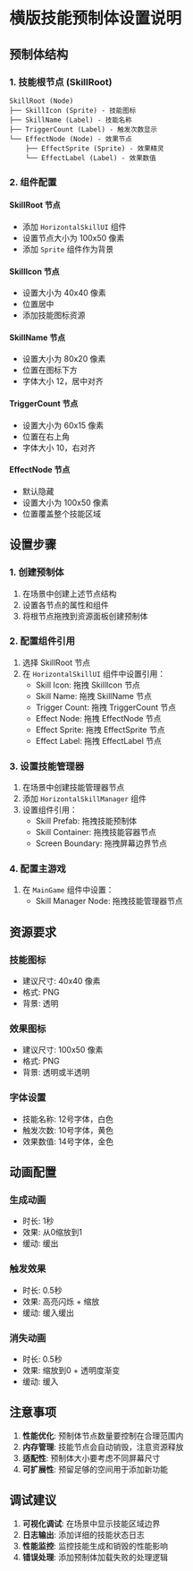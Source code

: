 # 横版技能预制体设置说明

## 预制体结构

### 1. 技能根节点 (SkillRoot)
```
SkillRoot (Node)
├── SkillIcon (Sprite) - 技能图标
├── SkillName (Label) - 技能名称
├── TriggerCount (Label) - 触发次数显示
└── EffectNode (Node) - 效果节点
    ├── EffectSprite (Sprite) - 效果精灵
    └── EffectLabel (Label) - 效果数值
```

### 2. 组件配置

#### SkillRoot 节点
- 添加 `HorizontalSkillUI` 组件
- 设置节点大小为 100x50 像素
- 添加 `Sprite` 组件作为背景

#### SkillIcon 节点
- 设置大小为 40x40 像素
- 位置居中
- 添加技能图标资源

#### SkillName 节点
- 设置大小为 80x20 像素
- 位置在图标下方
- 字体大小 12，居中对齐

#### TriggerCount 节点
- 设置大小为 60x15 像素
- 位置在右上角
- 字体大小 10，右对齐

#### EffectNode 节点
- 默认隐藏
- 设置大小为 100x50 像素
- 位置覆盖整个技能区域

## 设置步骤

### 1. 创建预制体
1. 在场景中创建上述节点结构
2. 设置各节点的属性和组件
3. 将根节点拖拽到资源面板创建预制体

### 2. 配置组件引用
1. 选择 SkillRoot 节点
2. 在 `HorizontalSkillUI` 组件中设置引用：
   - Skill Icon: 拖拽 SkillIcon 节点
   - Skill Name: 拖拽 SkillName 节点
   - Trigger Count: 拖拽 TriggerCount 节点
   - Effect Node: 拖拽 EffectNode 节点
   - Effect Sprite: 拖拽 EffectSprite 节点
   - Effect Label: 拖拽 EffectLabel 节点

### 3. 设置技能管理器
1. 在场景中创建技能管理器节点
2. 添加 `HorizontalSkillManager` 组件
3. 设置组件引用：
   - Skill Prefab: 拖拽技能预制体
   - Skill Container: 拖拽技能容器节点
   - Screen Boundary: 拖拽屏幕边界节点

### 4. 配置主游戏
1. 在 `MainGame` 组件中设置：
   - Skill Manager Node: 拖拽技能管理器节点

## 资源要求

### 技能图标
- 建议尺寸: 40x40 像素
- 格式: PNG
- 背景: 透明

### 效果图标
- 建议尺寸: 100x50 像素
- 格式: PNG
- 背景: 透明或半透明

### 字体设置
- 技能名称: 12号字体，白色
- 触发次数: 10号字体，黄色
- 效果数值: 14号字体，金色

## 动画配置

### 生成动画
- 时长: 1秒
- 效果: 从0缩放到1
- 缓动: 缓出

### 触发效果
- 时长: 0.5秒
- 效果: 高亮闪烁 + 缩放
- 缓动: 缓入缓出

### 消失动画
- 时长: 0.5秒
- 效果: 缩放到0 + 透明度渐变
- 缓动: 缓入

## 注意事项

1. **性能优化**: 预制体节点数量要控制在合理范围内
2. **内存管理**: 技能节点会自动销毁，注意资源释放
3. **适配性**: 预制体大小要考虑不同屏幕尺寸
4. **可扩展性**: 预留足够的空间用于添加新功能

## 调试建议

1. **可视化调试**: 在场景中显示技能区域边界
2. **日志输出**: 添加详细的技能状态日志
3. **性能监控**: 监控技能生成和销毁的性能影响
4. **错误处理**: 添加预制体加载失败的处理逻辑 